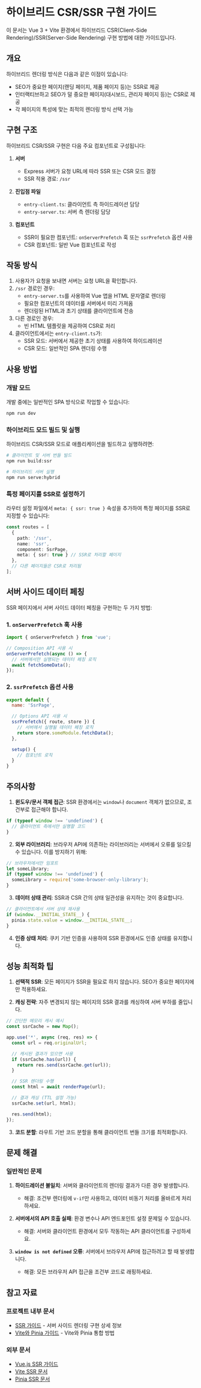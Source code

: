# 하이브리드 CSR/SSR 구현 가이드

이 문서는 Vue 3 + Vite 환경에서 하이브리드 CSR(Client-Side Rendering)/SSR(Server-Side Rendering) 구현 방법에 대한 가이드입니다.

## 개요

하이브리드 렌더링 방식은 다음과 같은 이점이 있습니다:

- SEO가 중요한 페이지(랜딩 페이지, 제품 페이지 등)는 SSR로 제공
- 인터랙티브하고 SEO가 덜 중요한 페이지(대시보드, 관리자 페이지 등)는 CSR로 제공
- 각 페이지의 특성에 맞는 최적의 렌더링 방식 선택 가능

## 구현 구조

하이브리드 CSR/SSR 구현은 다음 주요 컴포넌트로 구성됩니다:

1. **서버**
   - Express 서버가 요청 URL에 따라 SSR 또는 CSR 모드 결정
   - SSR 적용 경로: `/ssr`

2. **진입점 파일**
   - `entry-client.ts`: 클라이언트 측 하이드레이션 담당
   - `entry-server.ts`: 서버 측 렌더링 담당

3. **컴포넌트**
   - SSR이 필요한 컴포넌트: `onServerPrefetch` 훅 또는 `ssrPrefetch` 옵션 사용
   - CSR 컴포넌트: 일반 Vue 컴포넌트로 작성

## 작동 방식

1. 사용자가 요청을 보내면 서버는 요청 URL을 확인합니다.
2. `/ssr` 경로인 경우:
   - `entry-server.ts`를 사용하여 Vue 앱을 HTML 문자열로 렌더링
   - 필요한 컴포넌트의 데이터를 서버에서 미리 가져옴
   - 렌더링된 HTML과 초기 상태를 클라이언트에 전송
3. 다른 경로인 경우:
   - 빈 HTML 템플릿을 제공하여 CSR로 처리
4. 클라이언트에서는 `entry-client.ts`가:
   - SSR 모드: 서버에서 제공한 초기 상태를 사용하여 하이드레이션
   - CSR 모드: 일반적인 SPA 렌더링 수행

## 사용 방법

### 개발 모드

개발 중에는 일반적인 SPA 방식으로 작업할 수 있습니다:

```bash
npm run dev
```

### 하이브리드 모드 빌드 및 실행

하이브리드 CSR/SSR 모드로 애플리케이션을 빌드하고 실행하려면:

```bash
# 클라이언트 및 서버 번들 빌드
npm run build:ssr

# 하이브리드 서버 실행
npm run serve:hybrid
```

### 특정 페이지를 SSR로 설정하기

라우터 설정 파일에서 `meta: { ssr: true }` 속성을 추가하여 특정 페이지를 SSR로 지정할 수 있습니다:

```typescript
const routes = [
  {
    path: '/ssr',
    name: 'ssr',
    component: SsrPage,
    meta: { ssr: true } // SSR로 처리할 페이지
  },
  // 다른 페이지들은 CSR로 처리됨
];
```

## 서버 사이드 데이터 페칭

SSR 페이지에서 서버 사이드 데이터 페칭을 구현하는 두 가지 방법:

### 1. `onServerPrefetch` 훅 사용

```typescript
import { onServerPrefetch } from 'vue';

// Composition API 사용 시
onServerPrefetch(async () => {
  // 서버에서만 실행되는 데이터 페칭 로직
  await fetchSomeData();
});
```

### 2. `ssrPrefetch` 옵션 사용

```javascript
export default {
  name: 'SsrPage',

  // Options API 사용 시
  ssrPrefetch({ route, store }) {
    // 서버에서 실행될 데이터 페칭 로직
    return store.someModule.fetchData();
  },

  setup() {
    // 컴포넌트 로직
  }
}
```

## 주의사항

1. **윈도우/문서 객체 접근**: SSR 환경에서는 `window`나 `document` 객체가 없으므로, 조건부로 접근해야 합니다.

```typescript
if (typeof window !== 'undefined') {
  // 클라이언트 측에서만 실행할 코드
}
```

2. **외부 라이브러리**: 브라우저 API에 의존하는 라이브러리는 서버에서 오류를 일으킬 수 있습니다. 이를 방지하기 위해:

```typescript
// 브라우저에서만 임포트
let someLibrary;
if (typeof window !== 'undefined') {
  someLibrary = require('some-browser-only-library');
}
```

3. **데이터 상태 관리**: SSR과 CSR 간의 상태 일관성을 유지하는 것이 중요합니다.

```typescript
// 클라이언트에서 서버 상태 재사용
if (window.__INITIAL_STATE__) {
  pinia.state.value = window.__INITIAL_STATE__;
}
```

4. **인증 상태 처리**: 쿠키 기반 인증을 사용하여 SSR 환경에서도 인증 상태를 유지합니다.

## 성능 최적화 팁

1. **선택적 SSR**: 모든 페이지가 SSR을 필요로 하지 않습니다. SEO가 중요한 페이지에만 적용하세요.

2. **캐싱 전략**: 자주 변경되지 않는 페이지의 SSR 결과를 캐싱하여 서버 부하를 줄입니다.

```javascript
// 간단한 메모리 캐시 예시
const ssrCache = new Map();

app.use('*', async (req, res) => {
  const url = req.originalUrl;

  // 캐시된 결과가 있으면 사용
  if (ssrCache.has(url)) {
    return res.send(ssrCache.get(url));
  }

  // SSR 렌더링 수행
  const html = await renderPage(url);

  // 결과 캐싱 (TTL 설정 가능)
  ssrCache.set(url, html);

  res.send(html);
});
```

3. **코드 분할**: 라우트 기반 코드 분할을 통해 클라이언트 번들 크기를 최적화합니다.

## 문제 해결

### 일반적인 문제

1. **하이드레이션 불일치**: 서버와 클라이언트의 렌더링 결과가 다른 경우 발생합니다.
   - 해결: 조건부 렌더링에 `v-if`만 사용하고, 데이터 비동기 처리를 올바르게 처리하세요.

2. **서버에서의 API 호출 실패**: 환경 변수나 API 엔드포인트 설정 문제일 수 있습니다.
   - 해결: 서버와 클라이언트 환경에서 모두 작동하는 API 클라이언트를 구성하세요.

3. **`window is not defined` 오류**: 서버에서 브라우저 API에 접근하려고 할 때 발생합니다.
   - 해결: 모든 브라우저 API 접근을 조건부 코드로 래핑하세요.

## 참고 자료

### 프로젝트 내부 문서
- [SSR 가이드](./ssr-guide.md) - 서버 사이드 렌더링 구현 상세 정보
- [Vite와 Pinia 가이드](./vite-pinia-guide.md) - Vite와 Pinia 통합 방법

### 외부 문서
- [Vue.js SSR 가이드](https://v3.vuejs.org/guide/ssr/introduction.html)
- [Vite SSR 문서](https://vitejs.dev/guide/ssr.html)
- [Pinia SSR 문서](https://pinia.vuejs.org/ssr/)
